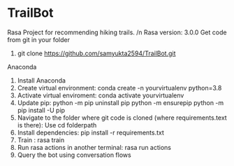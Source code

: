 # TrailBot
Rasa Project for recommending hiking trails. /n
Rasa version: 3.0.0
Get code from git in your folder
1. git clone https://github.com/samyukta2594/TrailBot.git

Anaconda
1. Install Anaconda
2. Create virtual environment:  conda create -n yourvirtualenv python=3.8 
3. Activate virtual enviroment: conda activate yourvirtualenv
4. Update pip:
   python -m pip uninstall pip
   python -m ensurepip
   python -m pip install -U pip
4. Navigate to the folder where git code is cloned (where requirements.text is there): Use cd folderpath
5. Install dependencies: pip install -r requirements.txt
6. Train : rasa train
7. Run rasa actions in another terminal: rasa run actions
8. Query the bot using conversation flows

